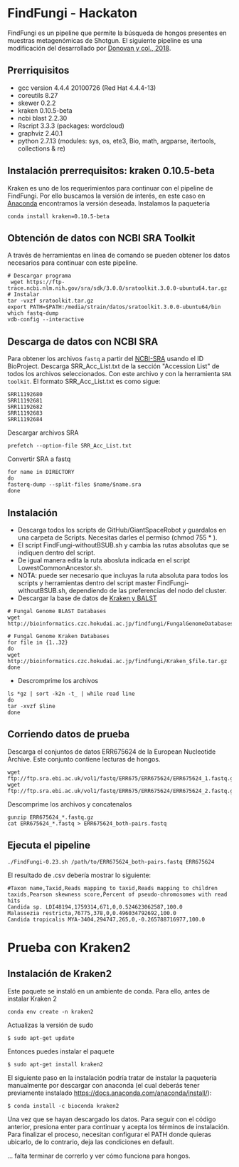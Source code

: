 # FindFungi - Hackaton
FindFungi es un pipeline que permite la búsqueda de hongos presentes en muestras metagenómicas de Shotgun.
El siguiente pipeline es una modificación del desarrollado por [Donovan y col., 2018](https://doi.org/10.1371/journal.pone.0192898).

## Prerriquisitos
- gcc version 4.4.4 20100726 (Red Hat 4.4.4-13)
- coreutils 8.27
- skewer 0.2.2
- kraken 0.10.5-beta
- ncbi blast 2.2.30
- Rscript 3.3.3 (packages: wordcloud)
- graphviz 2.40.1
- python 2.7.13 (modules: sys, os, ete3, Bio, math, argparse, itertools, collections & re)   

## Instalación prerrequisitos: kraken 0.10.5-beta

Kraken es uno de los requerimientos para continuar con el pipeline de FindFungi. Por ello buscamos la versión de interés, en este caso en [Anaconda](https://anaconda.org/bioconda/kraken/files) encontramos la versión deseada. Instalamos la paquetería

~~~
conda install kraken=0.10.5-beta
~~~
    
## Obtención de datos con NCBI SRA Toolkit
A través de herramientas en línea de comando se pueden obtener los datos necesarios para continuar con este pipeline.
~~~
# Descargar programa
 wget https://ftp-trace.ncbi.nlm.nih.gov/sra/sdk/3.0.0/sratoolkit.3.0.0-ubuntu64.tar.gz
# Instalar
tar -vxzf sratoolkit.tar.gz
export PATH=$PATH:/media/strain/datos/sratoolkit.3.0.0-ubuntu64/bin
which fastq-dump
vdb-config --interactive
~~~

## Descarga de datos con NCBI SRA
Para obtener los archivos `fastq` a partir del [NCBI-SRA](https://www-ncbi-nlm-nih-gov.ezproxy.u-pec.fr/Traces/study/) usando el ID BioProject. Descarga SRR_Acc_List.txt de la sección "Accession List" de todos los archivos seleccionados. Con este archivo y con la herramienta `SRA toolkit`.
El formato SRR_Acc_List.txt es como sigue:
~~~
SRR11192680
SRR11192681
SRR11192682
SRR11192683
SRR11192684
~~~
Descargar archivos SRA
~~~
prefetch --option-file SRR_Acc_List.txt
~~~
Convertir SRA a fastq
~~~
for name in DIRECTORY
do
fasterq-dump --split-files $name/$name.sra
done
~~~    
    
## Instalación
- Descarga todos los scripts de GitHub/GiantSpaceRobot y guardalos en una carpeta de Scripts. Necesitas darles el permiso (chmod 755 * ).
- El script FindFungi-withoutBSUB.sh y cambia las rutas absolutas que se indiquen dentro del script.
- De igual manera edita la ruta abosluta indicada en el script LowestCommonAncestor.sh.
- NOTA: puede ser necesario que incluyas la ruta absoluta para todos los scripts y herramientas dentro del script master FindFungi-withoutBSUB.sh, dependiendo de las preferencias del nodo del cluster.
- Descargar la base de datos de [Kraken y BALST](http://bioinformatics.czc.hokudai.ac.jp/findfungi/)
~~~
# Fungal Genome BLAST Databases
wget http://bioinformatics.czc.hokudai.ac.jp/findfungi/FungalGenomeDatabases_EqualContigs.tar.gz

# Fungal Genome Kraken Databases
for file in {1..32}
do
wget http://bioinformatics.czc.hokudai.ac.jp/findfungi/Kraken_$file.tar.gz
done
~~~
- Descromprime los archivos
~~~
ls *gz | sort -k2n -t_ | while read line
do 
tar -xvzf $line
done
~~~

## Corriendo datos de prueba
Descarga el conjuntos de datos ERR675624 de la European Nucleotide Archive. Este conjunto contiene lecturas de hongos.
~~~
wget ftp://ftp.sra.ebi.ac.uk/vol1/fastq/ERR675/ERR675624/ERR675624_1.fastq.gz
wget ftp://ftp.sra.ebi.ac.uk/vol1/fastq/ERR675/ERR675624/ERR675624_2.fastq.gz
~~~
Descomprime los archivos y concatenalos
~~~
gunzip ERR675624_*.fastq.gz
cat ERR675624_*.fastq > ERR675624_both-pairs.fastq
~~~    
    

## Ejecuta el pipeline
~~~
./FindFungi-0.23.sh /path/to/ERR675624_both-pairs.fastq ERR675624
~~~
El resultado de .csv debería mostrar lo siguiente:
~~~
#Taxon name,Taxid,Reads mapping to taxid,Reads mapping to children taxids,Pearson skewness score,Percent of pseudo-chromosomes with read hits
Candida sp. LDI48194,1759314,671,0,0.524623062587,100.0
Malassezia restricta,76775,378,0,0.496034792692,100.0
Candida tropicalis MYA-3404,294747,265,0,-0.265788716977,100.0
~~~


# Prueba con Kraken2 

## Instalación de Kraken2

Este paquete se instaló en un ambiente de conda. Para ello, antes de instalar Kraken 2

~~~
conda env create -n kraken2
~~~

Actualizas la versión de sudo
```
$ sudo apt-get update
```
Entonces puedes instalar el paquete
```
$ sudo apt-get install kraken2
```
El siguiente paso en la instalación podría tratar de instalar la paquetería manualmente por descargar con anaconda (el cual deberás tener previamente instalado https://docs.anaconda.com/anaconda/install/):
```
$ conda install -c bioconda kraken2
```
Una vez que se hayan descargado los datos. 
Para seguir con el código anterior, presiona enter para continuar y acepta los términos de instalación. Para finalizar el proceso, necesitan configurar el PATH donde quieras ubicarlo, de lo contrario, deja las condiciones en default.


... falta terminar de correrlo y ver cómo funciona para hongos. 




